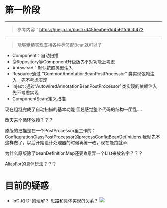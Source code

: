 # 第一阶段
-------------
> 参考内容：https://juejin.im/post/5d455eabe51d4561fd6cb472
------------------------
> 能够粗糙实现支持各种标签配Bean就可以了
- Component：自动扫描
- @Repository等Component升级版先不对功能上考虑
- Autowired：默认按照类型注入
- Resource通过 “CommonAnnotationBeanPostProcessor” 类实现依赖注入，先不考虑实现
- Inject :通过‘AutowiredAnnotationBeanPostProcessor’ 类实现的依赖注入 先不考虑实现
- ComponentScan:定义扫描    

现在粗糙完成了自动扫描的基本功能
但是感觉整个代码的结构一团乱....

改天来个循环依赖？？？

原版的扫描是在一个PostProcessor里工作的：ConfigurationClassPostProcessor的processConfigBeanDefinitions
我就先不这样做了，以后开始设计处理器的时候再统一改，现在能跑就ok

为什么原版除了beanDefinitionMap还要故意弄一个List来放名字？？？

AliasFor的具体玩法？？？


# 目前的疑惑
- IoC 和 DI 的理解？ 思路和具体实现的关系？
![](https://pic1.zhimg.com/v2-d1894656e55d9db98345b7f75c1c4260_r.jpg)
 
 
 